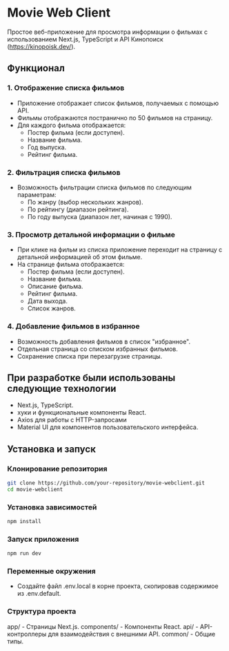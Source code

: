 # Movie Web Client

Простое веб-приложение для просмотра информации о фильмах с использованием Next.js, TypeScript и API Кинопоиск (https://kinopoisk.dev/).

## Функционал

### 1. Отображение списка фильмов

- Приложение отображает список фильмов, получаемых с помощью API.
- Фильмы отображаются постранично по 50 фильмов на страницу.
- Для каждого фильма отображается:
  - Постер фильма (если доступен).
  - Название фильма.
  - Год выпуска.
  - Рейтинг фильма.

### 2. Фильтрация списка фильмов

- Возможность фильтрации списка фильмов по следующим параметрам:
  - По жанру (выбор нескольких жанров).
  - По рейтингу (диапазон рейтинга).
  - По году выпуска (диапазон лет, начиная с 1990).

### 3. Просмотр детальной информации о фильме

- При клике на фильм из списка приложение переходит на страницу с детальной информацией об этом фильме.
- На странице фильма отображается:
  - Постер фильма (если доступен).
  - Название фильма.
  - Описание фильма.
  - Рейтинг фильма.
  - Дата выхода.
  - Список жанров.

### 4. Добавление фильмов в избранное

- Возможность добавления фильмов в список "избранное".
- Отдельная страница со списком избранных фильмов.
- Сохранение списка при перезагрузке страницы.

## При разработке были использованы следующие технологии

- Next.js, TypeScript.
- хуки и функциональные компоненты React.
- Axios для работы с HTTP-запросами
- Material UI для компонентов пользовательского интерфейса.

## Установка и запуск

### Клонирование репозитория

```bash
git clone https://github.com/your-repository/movie-webclient.git
cd movie-webclient
```

### Установка зависимостей

```bash
npm install
```

### Запуск приложения

```bash
npm run dev
```

### Переменные окружения

- Создайте файл .env.local в корне проекта, скопировав содержимое из .env.default.

### Структура проекта

app/ - Страницы Next.js.
components/ - Компоненты React.
api/ - API-контроллеры для взаимодействия с внешними API.
common/ - Общие типы.
